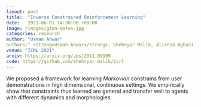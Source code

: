 ```yaml
---
layout: post
title:  "Inverse Constrained Reinforcement Learning"
date:   2021-06-01 14:30:00 +00:00
image: /images/gina-motes.jpg
categories: research
author: "Usman Anwar"
authors:" <strong>Usman Anwar</strong>, Shehryar Malik, Alireza Aghasi, Ali Ahmed"
venue: "ICML 2021"
arxiv: https://arxiv.org/abs/2011.09999
code: https://github.com/shehryar-malik/icrl
---
```


We proposed a framework for learning *Markovian* constrains from user demonstrations in high dimensional, continuous settings. We empirically show that constraints thus learned are general and transfer well to agents with different dynamics and morphologies. 
